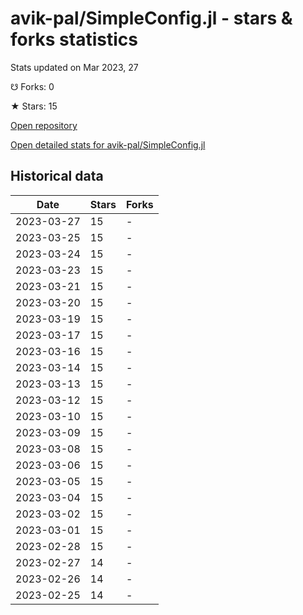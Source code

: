 # avik-pal/SimpleConfig.jl - stars & forks statistics

Stats updated on Mar 2023, 27

☋ Forks: 0

★ Stars: 15

[Open repository](https://github.com/avik-pal/SimpleConfig.jl)

[Open detailed stats for avik-pal/SimpleConfig.jl](https://reviewgithub.com/rep/avik-pal/SimpleConfig.jl)

## Historical data
| Date | Stars | Forks |
|------|-------|-------|
| 2023-03-27 | 15 | - | 
| 2023-03-25 | 15 | - | 
| 2023-03-24 | 15 | - | 
| 2023-03-23 | 15 | - | 
| 2023-03-21 | 15 | - | 
| 2023-03-20 | 15 | - | 
| 2023-03-19 | 15 | - | 
| 2023-03-17 | 15 | - | 
| 2023-03-16 | 15 | - | 
| 2023-03-14 | 15 | - | 
| 2023-03-13 | 15 | - | 
| 2023-03-12 | 15 | - | 
| 2023-03-10 | 15 | - | 
| 2023-03-09 | 15 | - | 
| 2023-03-08 | 15 | - | 
| 2023-03-06 | 15 | - | 
| 2023-03-05 | 15 | - | 
| 2023-03-04 | 15 | - | 
| 2023-03-02 | 15 | - | 
| 2023-03-01 | 15 | - | 
| 2023-02-28 | 15 | - | 
| 2023-02-27 | 14 | - | 
| 2023-02-26 | 14 | - | 
| 2023-02-25 | 14 | - | 

